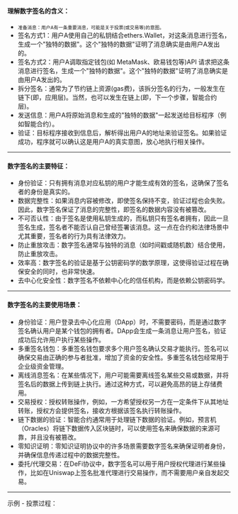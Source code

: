 

#### 理解数字签名的含义：
- <span style="font-size: 75%;">准备消息：用户A有一条重要消息，可能是关于投票(或交易等)的意图。</span>
- 签名方式1：用户A使用自己的私钥结合ethers.Wallet，对这条消息进行签名，生成一个"独特的数据"。这个"独特的数据"证明了消息确实是由用户A发出的。
- 签名方式2：用户A调取指定钱包(如 MetaMask、欧易钱包等)API 请求把这条消息进行签名，生成一个"独特的数据"。这个"独特的数据"证明了消息确实是由用户A发出的。
- 拆分签名：通常为了节约链上资源(gas费)，该拆分签名的行为，一般发生在链下(即，应用层)。当然，也可以发生在链上(即，下一个步骤，智能合约层)。
- 发送信息：用户A将原始消息和生成的"独特的数据"一起发送给目标程序（例如智能合约）。
- 验证：目标程序接收到信息后，解析得出用户A的地址来验证签名。如果验证成功，程序就可以确认这是用户A的真实意图，放心地执行相关操作。
------------------------------------------------------------------------------------------------------------------------

#### 数字签名的主要特征：
- 身份验证：只有拥有消息对应私钥的用户才能生成有效的签名，这确保了签名者的身份是真实的。
- 数据完整性：如果消息内容被修改，即使签名保持不变，验证过程也会失败。因此，数字签名保证了消息的完整性，即签名的数据内容没有被篡改。
- 不可否认性：由于签名是使用私钥生成的，而私钥只有签名者拥有，因此一旦签名生成，签名者不能否认自己曾经签署该消息。这一点在合约和法律场景中尤其重要，签名者的行为具有法律效力。
- 防止重放攻击：数字签名通常与独特的消息（如时间戳或随机数）结合使用，防止重放攻击。
- 效率高：数字签名的验证是基于公钥密码学的数学原理，这使得验证过程在确保安全的同时，也非常快速。
- 去中心化安全性：数字签名不依赖中心化的信任机构，而是依赖公钥密码学。

------------------------------------------------------------------------------------------------------------------------

#### 数字签名的主要使用场景：
- 身份验证：用户登录去中心化应用（DApp）时，不需要密码，而是通过数字签名确认用户是某个钱包的拥有者。DApp会生成一条消息让用户签名，验证成功后允许用户执行某些操作。
- 多重签名钱包：多重签名钱包要求多个用户签名确认交易才能执行。签名可以确保交易由正确的参与者批准，增加了资金的安全性。多重签名钱包经常用于企业级资金管理。
- 离线消息签名：在某些情况下，用户可能需要离线签名某些交易或数据，并将签名后的数据上传到链上执行。通过这种方式，可以避免高昂的链上存储费用。
- 交易授权：授权转账操作，例如，一方希望授权另一方在一定条件下从其地址转账，授权方会提供签名，接收方根据该签名执行转账操作。
- 链下数据的验证：智能合约通常用于处理链下数据的验证。例如，预言机（Oracles）将链下数据传入区块链时，可以使用签名来确保数据的来源可靠，并且没有被篡改。
- 零知识证明：零知识证明协议中的许多场景需要数字签名来确保证明者身份，并确保信息传递过程中的数据完整性。
- 委托/代理交易：在DeFi协议中，数字签名可以用于用户授权代理进行某些操作，比如在Uniswap上签名批准代理进行交易操作，而不需要用户亲自发起交易。

------------------------------------------------------------------------------------------------------------------------

示例 - 投票过程：